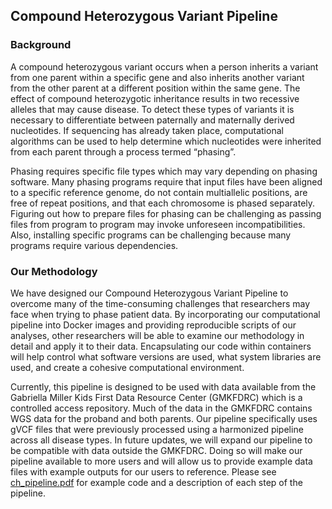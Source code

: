 ## Compound Heterozygous Variant Pipeline

### Background
A compound heterozygous variant occurs when a person inherits a variant from one parent within a specific gene and also inherits another variant from the other parent at a different position within the same gene. The effect of compound heterozygotic inheritance results in two recessive alleles that may cause disease. To detect these types of variants it is necessary to differentiate between paternally and maternally derived nucleotides. If sequencing has already taken place, computational algorithms can be used to help determine which nucleotides were inherited from each parent through a process termed “phasing”. 

Phasing requires specific file types which may vary depending on phasing software. Many phasing programs require that input files have been aligned to a specific reference genome, do not contain multiallelic positions, are free of repeat positions, and that each chromosome is phased separately. Figuring out how to prepare files for phasing can be challenging as passing files from program to program may invoke unforeseen incompatibilities. Also, installing specific programs can be challenging because many programs require various dependencies.

### Our Methodology
We have designed our Compound Heterozygous Variant Pipeline to overcome many of the time-consuming challenges that researchers may face when trying to phase patient data. By incorporating our computational pipeline into Docker images and providing reproducible scripts of our analyses, other researchers will be able to examine our methodology in detail and apply it to their data. Encapsulating our code within containers will help control what software versions are used, what system libraries are used, and create a cohesive computational environment.

Currently, this pipeline is designed to be used with data available from the Gabriella Miller Kids First Data Resource Center (GMKFDRC) which is a controlled access repository. Much of the data in the GMKFDRC contains WGS data for the proband and both parents. Our pipeline specifically uses gVCF files that were previously processed using a harmonized pipeline across all disease types. In future updates, we will expand our pipeline to be compatible with data outside the GMKFDRC. Doing so will make our pipeline available to more users and will allow us to provide example data files with example outputs for our users to reference. Please see [ch_pipeline.pdf](https://github.com/dmiller903/ch-pipeline/blob/master/ch_pipeline.pdf) for example code and a description of each step of the pipeline.
